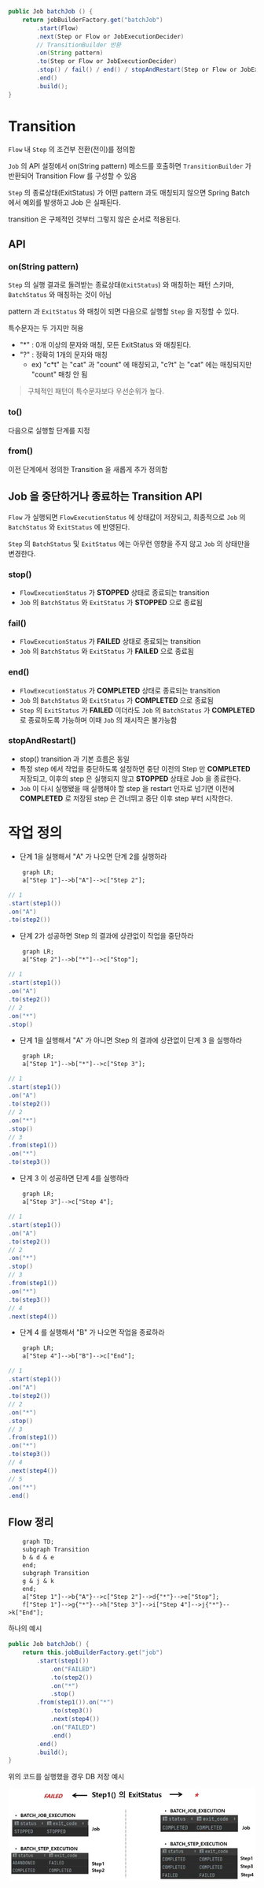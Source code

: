 ```java
public Job batchJob () {
    return jobBuilderFactory.get("batchJob")
        .start(Flow)
        .next(Step or Flow or JobExecutionDecider)
        // TransitionBuilder 반환
        .on(String pattern)
        .to(Step or Flow or JobExecutionDecider)
        .stop() / fail() / end() / stopAndRestart(Step or Flow or JobExecutionDecider)
        .end()
        .build();
}
```

# Transition

`Flow` 내 `Step` 의 조건부 전환(전이)를 정의함

`Job` 의 API 설정에서 on(String pattern) 메소드를 호출하면 `TransitionBuilder` 가 반환되어 Transition Flow 를 구성할 수 있음

`Step` 의 종료상태(ExitStatus) 가 어떤 pattern 과도 매칭되지 않으면 Spring Batch 에서 예외를 발생하고 Job 은 실패된다.

transition 은 구체적인 것부터 그렇지 않은 순서로 적용된다.

## API

### on(String pattern)

`Step` 의 실행 결과로 돌려받는 종료상태(`ExitStatus`) 와 매칭하는 패턴 스키마, `BatchStatus` 와 매칭하는 것이 아님

pattern 과 `ExitStatus` 와 매칭이 되면 다음으로 실행할 `Step` 을 지정할 수 있다.

특수문자는 두 가지만 허용

* "*" : 0개 이상의 문자와 매칭, 모든 ExitStatus 와 매칭된다.
* "?" : 정확히 1개의 문자와 매칭
    + ex) "c*t" 는 "cat" 과 "count" 에 매칭되고, "c?t" 는 "cat" 에는 매칭되지만 "count" 매칭 안 됨

> 구체적인 패턴이 특수문자보다 우선순위가 높다.

### to()

다음으로 실행할 단계를 지정

### from()

이전 단계에서 정의한 Transition 을 새롭게 추가 정의함

## Job 을 중단하거나 종료하는 Transition API

`Flow` 가 실행되면 `FlowExecutionStatus` 에 상태값이 저장되고, 최종적으로 `Job` 의 `BatchStatus` 와 `ExitStatus` 에 반영된다.

`Step` 의 `BatchStatus` 및 `ExitStatus` 에는 아무런 영향을 주지 않고 `Job` 의 상태만을 변경한다.

### stop()

* `FlowExecutionStatus` 가 **STOPPED** 상태로 종료되는 transition
* `Job` 의 `BatchStatus` 와 `ExitStatus` 가 **STOPPED** 으로 종료됨

### fail()

* `FlowExecutionStatus` 가 **FAILED** 상태로 종료되는 transition
* `Job` 의 `BatchStatus` 와 `ExitStatus` 가 **FAILED** 으로 종료됨

### end()

* `FlowExecutionStatus` 가 **COMPLETED** 상태로 종료되는 transition
* `Job` 의 `BatchStatus` 와 `ExitStatus` 가 **COMPLETED** 으로 종료됨
* `Step` 의 `ExitStatus` 가 **FAILED** 이더라도 `Job` 의 `BatchStatus` 가 **COMPLETED** 로 종료하도록 가능하며 이때 `Job` 의 재시작은 불가능함

### stopAndRestart()

* stop() transition 과 기본 흐름은 동일
* 특정 step 에서 작업을 중단하도록 설정하면 중단 이전의 Step 만 **COMPLETED** 저장되고, 이후의 step 은 실행되지 않고 **STOPPED** 상태로 Job 을 종료한다.
* `Job` 이 다시 실행됐을 때 실행해야 할 step 을 restart 인자로 넘기면 이전에 **COMPLETED** 로 저장된 step 은 건너뛰고 중단 이후 step 부터 시작한다.

# 작업 정의

* 단계 1을 실행해서 "A" 가 나오면 단계 2를 실행하라

```mermaid
    graph LR;
    a["Step 1"]-->b["A"]-->c["Step 2"];
```

```java
// 1
.start(step1())
.on("A")
.to(step2())
```

* 단계 2가 성공하면 Step 의 결과에 상관없이 작업을 중단하라

```mermaid
    graph LR;
    a["Step 2"]-->b["*"]-->c["Stop"];
```

```java
// 1
.start(step1())
.on("A")
.to(step2())
// 2
.on("*")
.stop()
```

* 단계 1을 실행해서 "A" 가 아니면 Step 의 결과에 상관없이 단계 3 을 실행하라

```mermaid
    graph LR;
    a["Step 1"]-->b["*"]-->c["Step 3"];
```

```java
// 1
.start(step1())
.on("A")
.to(step2())
// 2
.on("*")
.stop()
// 3
.from(step1())
.on("*")
.to(step3())
```

* 단계 3 이 성공하면 단계 4를 실행하라

```mermaid
    graph LR;
    a["Step 3"]-->c["Step 4"];
```

```java
// 1
.start(step1())
.on("A")
.to(step2())
// 2
.on("*")
.stop()
// 3
.from(step1())
.on("*")
.to(step3())
// 4
.next(step4())
```

* 단계 4 를 실행해서 "B" 가 나오면 작업을 종료하라

```mermaid
    graph LR;
    a["Step 4"]-->b["B"]-->c["End"];
```

```java
// 1
.start(step1())
.on("A")
.to(step2())
// 2
.on("*")
.stop()
// 3
.from(step1())
.on("*")
.to(step3())
// 4
.next(step4())
// 5
.on("*")
.end()
```

## Flow 정리

```mermaid
    graph TD;
    subgraph Transition
    b & d & e
    end;
    subgraph Transition
    g & j & k
    end;
    a["Step 1"]-->b{"A"}-->c["Step 2"]-->d{"*"}-->e["Stop"];
    f["Step 1"]-->g{"*"}-->h["Step 3"]-->i["Step 4"]-->j{"*"}-->k["End"];
```

하나의 예시

```java
public Job batchJob() {
    return this.jobBuilderFactory.get("job")
        .start(step1())
            .on("FAILED")
            .to(step2())
            .on("*")
            .stop()
        .from(step1()).on("*")
            .to(step3())
            .next(step4())
            .on("FAILED")
            .end()
        .end()
        .build();
}
```

위의 코드를 실행했을 경우 DB 저장 예시

![transition-flow](./imgs/transition-flow.jpg)